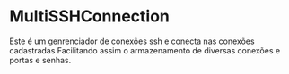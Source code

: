 # MultiSSHConnection
Este é um genrenciador de conexões ssh e conecta nas conexões cadastradas Facilitando assim o armazenamento de diversas conexões e portas e senhas.
